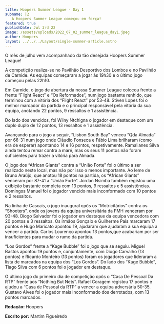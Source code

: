 ```yaml
---
title: Hoopers Summer League - Day 1
subname: |2
   A Hoopers Summer League começou em força!
featured: true
publishDate: Jul 3rd 22
image: /assets/uploads/2022_07_02_summer_league_day1.jpeg
author: Hoopers
layout: ../../../Layout/single-summer-article.astro
---
```

<!--StartFragment-->

O mês de julho vem acompanhado da tão desejada Hoopers Summer League!

A competição realiza-se no Pavilhão Desportivo dos Lombos e no Pavilhão de Carnide. As equipas começaram a jogar às 19h30 e o último jogo começou pelas 22h10. 



Em Carnide, o jogo de abertura da nossa Summer League colocou frente a frente “Flight React” e “Os Reformados”, num jogo bastante renhido, que terminou com a vitória dos “Flight React” por 53-48. Stiven Lopes foi o melhor marcador da partida e o principal responsável pela vitória da sua equipa, anotando 22 pontos, 9 ressaltos e 1 assistência.

Do lado dos vencidos, foi Wiiny Ntchigna o jogador em destaque com um duplo duplo de 12 pontos, 13 ressaltos e 1 assistência.



Avançando para o jogo a seguir, “Lisbon South Bay” venceu “Qda Almada” por 66-31 num jogo onde Cláudio Fonseca e Fábio Lima brilharam (como era de esperar) apontando 14 e 16 pontos, respetivamente. Ramalianes Silva ainda tentou remar contra a maré, mas os seus 11 pontos não foram suficientes para trazer a vitória para Almada.



O jogo dos “African Giants” contra a “União Forte” foi o último a ser realizado neste local, mas não por isso o menos importante. Ao leme de Bruno Araújo, que anotou 18 pontos na partida, os “African Giants” venceram por 87-41 a “União Forte”. Jordan Nsimba também registou uma exibição bastante completa com 13 pontos, 9 ressaltos e 5 assistências. Domingos Manuel foi o jogador vencido mais inconformado com 10 pontos e 2 ressaltos.



Na linha de Cascais, o jogo inaugural opôs os “Motricitários” contra os “Shooters”, onde os jovens da equipa universitária da FMH venceram por 93-48. Diogo Salvador foi o jogador em destaque da equipa vencedora com 20 pontos e 3 ressaltos. Os irmãos Gonçalo e Guilherme País marcaram 17 pontos e Hugo Maricato apontou 19, ajudaram que ajudaram a sua equipa a vencer a partida. Carlos Lourenço apontou 13 pontos,que acabariam por ser insuficientes para mudar o rumo da partida.



“Los Gordos” frente a “Kage Bubble” foi o jogo que se seguiu. Miguel Bastos apontou 19 pontos e, conjuntamente, com Diogo Carvalho (13 pontos) e Ricardo Monteiro (13 pontos) foram os jogadores que lideraram a lista de marcados na equipa dos “Los Gordos”. Do lado dos “Kage Bubble”, Tiago Silva com 6 pontos foi o jogador em destaque.



O último jogo do primeiro dia de competição opôs o “Casa De Pessoal Da RTP” frente aos “Nothing But Nets”. Rafael Coragem registou 17 pontos e ajudou a “Casa de Pessoal da RTP” a vencer a equipa adversária 50-35. Gustavo Alves foi o jogador mais inconformado dos derrotados, com 13 pontos marcados.



**Redação:** Hoopers

**Escrito por:** Martim Figueiredo



<!--EndFragment-->